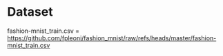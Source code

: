# Dataset

fashion-mnist_train.csv = https://github.com/fpleoni/fashion_mnist/raw/refs/heads/master/fashion-mnist_train.csv
